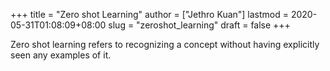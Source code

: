 +++
title = "Zero shot Learning"
author = ["Jethro Kuan"]
lastmod = 2020-05-31T01:08:09+08:00
slug = "zeroshot_learning"
draft = false
+++

Zero shot learning refers to recognizing a concept without having explicitly
seen any examples of it.
